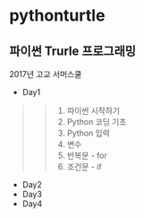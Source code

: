 # pythonturtle
파이썬 Trurle 프로그래밍
-
2017년 고교 서머스쿨
+ Day1
>> 1. 파이썬 시작하기
>> 1. Python 코딩 기초
>> 1. Python 입력
>> 1. 변수
>> 1. 반복문 - for
>> 1. 조건문 - if
+ Day2
+ Day3
+ Day4
